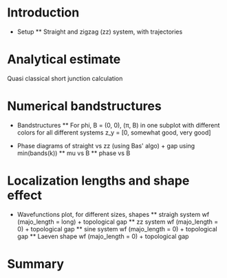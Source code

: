 # Introduction
* Setup
** Straight and zigzag (zz) system, with trajectories

# Analytical estimate
Quasi classical short junction calculation
<!-- no figures -->

# Numerical bandstructures
* Bandstructures
** For phi, B = (0, 0), (π, B) in one subplot with different colors
   for all different systems z_y = [0, somewhat good, very good]

* Phase diagrams of straight vs zz (using Bas' algo) + gap using min(bands(k))
** mu vs B
** phase vs B

# Localization lengths and shape effect
* Wavefunctions plot, for different sizes, shapes
** straigh system wf (majo_length = long) + topological gap
** zz system wf (majo_length = 0) + topological gap
** sine system wf (majo_length = 0) + topological gap
** Laeven shape wf (majo_length = 0) + topological gap

# Summary
